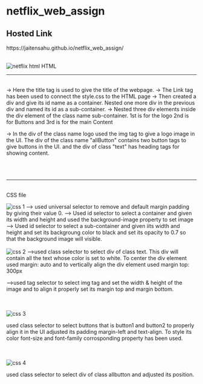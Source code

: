 # netflix_web_assign
<h2>Hosted Link</h2>
 https://jaitensahu.github.io/netflix_web_assign/
 <br><br>

![netflix html](https://github.com/jaitensahu/netflix_web_assign/assets/127736781/9efbae10-e758-456e-8c8a-c43c56c0bf68)
HTML
<br>
<hr>
<br>
-> Here the title tag is used to give the title of the webpage.
-> The Link tag has been used to connect the style.css to the HTML page
-> Then created a div and give its id name as a container. Nested one more div in the previous div and named its id as a sub-container.
-> Nested three div elements inside the div element of the class name sub-container. 1st is for the logo 2nd is for Buttons and 3rd is for the main Content 

-> In the div of the class name logo used the img tag to give a logo image in the UI. The div of the class name "allButton" contains two button tags to give buttons in the UI.
  and the div of class "text" has heading tags for showing content.

  <br>
  <br>
  <hr>
  <br>
  CSS file
  
  ![css 1](https://github.com/jaitensahu/netflix_web_assign/assets/127736781/3518741c-1c78-455d-8086-95faf3f06be8)
 --> used universal selector to remove and default margin padding by giving their value 0.
 --> Used id selector to select a container and given its width and height and used the background-image property to set image  
 --> Used id selector to select a sub-container and given iits width and height and set its backgroung color to black and set its opacity to 0.7 so that the background image will visible.
<br>
<br>
![css 2](https://github.com/jaitensahu/netflix_web_assign/assets/127736781/ee061a45-54b5-425c-aa52-27b33f98c47b)
 -->used class selector to select div of class text. This div will contain all the text whose color is set to white. To center the div element used margin: auto and to vertically align the div element used margin top: 300px 

 -->used tag selector to select img tag and set the width & height of the image and to align it properly set its margin top and margin bottom.
<br>
<br>
<br>
  
![css 3](https://github.com/jaitensahu/netflix_web_assign/assets/127736781/86b382ca-9a8a-41a8-9776-183196423391)

used class selector to select buttons that is button1 and button2 to properly align it in the UI adjusted its padding margin-left and text-align. To style its color font-size and font-family corrosponding property has been used.
<br>
<br>
<br>

![css 4](https://github.com/jaitensahu/netflix_web_assign/assets/127736781/817472ad-3bc6-4709-aa02-fe3472045c52)

used class selector to select div of class allbutton and adjusted its position.
